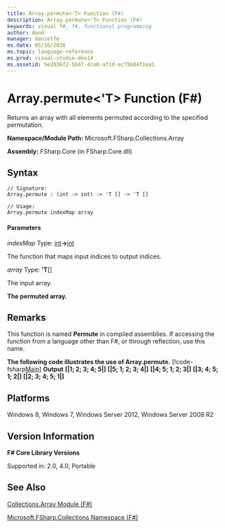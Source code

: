 ```yaml
---
title: Array.permute<'T> Function (F#)
description: Array.permute<'T> Function (F#)
keywords: visual f#, f#, functional programming
author: dend
manager: danielfe
ms.date: 05/16/2016
ms.topic: language-reference
ms.prod: visual-studio-dev14
ms.assetid: 5e2836f2-5b47-4ce0-af1d-ec75b84f1ea1 
---
```


# Array.permute<'T> Function (F#)

Returns an array with all elements permuted according to the specified permutation.

**Namespace/Module Path:** Microsoft.FSharp.Collections.Array

**Assembly:** FSharp.Core (in FSharp.Core.dll)


## Syntax

```
// Signature:
Array.permute : (int -> int) -> 'T [] -> 'T []

// Usage:
Array.permute indexMap array
```

#### Parameters
*indexMap*
Type: [int](https://msdn.microsoft.com/library/025d5455-3622-4ea5-9573-3ecbd4ee1375)**-&gt;**[int](https://msdn.microsoft.com/library/025d5455-3622-4ea5-9573-3ecbd4ee1375)


The function that maps input indices to output indices.


*array*
Type: **'T**[[]](https://msdn.microsoft.com/library/def20292-9aae-4596-9275-b94e594f8493)


The input array.



**The permuted array.**
## Remarks
This function is named **Permute** in compiled assemblies. If accessing the function from a language other than F#, or through reflection, use this name.

**The following code illustrates the use of Array.permute.**
[!code-fsharp[Main](snippets/fsarrays/snippet34.fs)]
**Output**
**[|1; 2; 3; 4; 5|]**
**[|5; 1; 2; 3; 4|]**
**[|4; 5; 1; 2; 3|]**
**[|3; 4; 5; 1; 2|]**
**[|2; 3; 4; 5; 1|]**
## Platforms
Windows 8, Windows 7, Windows Server 2012, Windows Server 2008 R2


## Version Information
**F# Core Library Versions**

Supported in: 2.0, 4.0, Portable




## See Also
[Collections.Array Module &#40;F&#35;&#41;](Collections.Array-Module-%5BFSharp%5D.md)

[Microsoft.FSharp.Collections Namespace &#40;F&#35;&#41;](Microsoft.FSharp.Collections-Namespace-%5BFSharp%5D.md)

